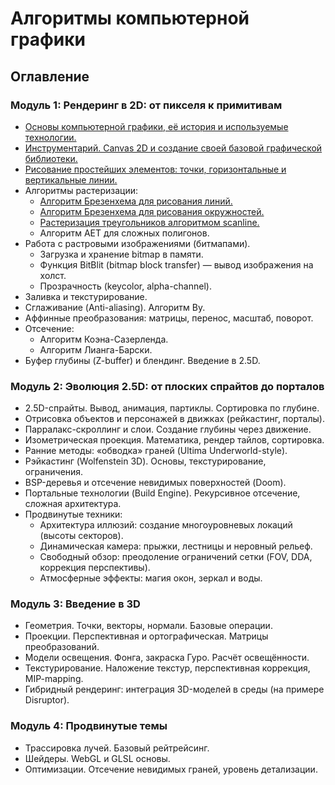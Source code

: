 <!--- file: 00_index.md --->

# Алгоритмы компьютерной графики

## Оглавление

### Модуль 1: Рендеринг в 2D: от пикселя к примитивам

* [Основы компьютерной графики, её история и используемые технологии.](01_the_basics.md)
* [Инструментарий. Canvas 2D и создание своей базовой графической библиотеки.](02_canvas_2d.md)
* [Рисование простейших элементов: точки, горизонтальные и вертикальные линии.](03_points_and_lines.md)
* Алгоритмы растеризации:
  * [Алгоритм Брезенхема для рисования линий.](04_bresenham_lines.md)
  * [Алгоритм Брезенхема для рисования окружностей.](05_bresenham_circles.md)
  * [Растеризация треугольников алгоритмом scanline.](06_triangle_rasterization.md)
  * Алгоритм AET для сложных полигонов.
* Работа с растровыми изображениями (битмапами).
  * Загрузка и хранение bitmap в памяти.
  * Функция BitBlit (bitmap block transfer) — вывод изображения на холст.
  * Прозрачность (keycolor, alpha-channel).
* Заливка и текстурирование.
* Сглаживание (Anti-aliasing). Алгоритм Ву.
* Аффинные преобразования: матрицы, перенос, масштаб, поворот.
* Отсечение:
  * Алгоритм Коэна-Сазерленда.
  * Алгоритм Лианга-Барски.
* Буфер глубины (Z-buffer) и блендинг. Введение в 2.5D.

### Модуль 2: Эволюция 2.5D: от плоских спрайтов до порталов

* 2.5D-спрайты. Вывод, анимация, партиклы. Сортировка по глубине.
* Отрисовка объектов и персонажей в движках (рейкастинг, порталы).
* Парралакс-скроллинг и слои. Создание глубины через движение.
* Изометрическая проекция. Математика, рендер тайлов, сортировка.
* Ранние методы: «обводка» граней (Ultima Underworld-style).
* Рэйкастинг (Wolfenstein 3D). Основы, текстурирование, ограничения.
* BSP-деревья и отсечение невидимых поверхностей (Doom).
* Портальные технологии (Build Engine). Рекурсивное отсечение, сложная архитектура.
* Продвинутые техники:
  * Архитектура иллюзий: создание многоуровневых локаций (высоты секторов).
  * Динамическая камера: прыжки, лестницы и неровный рельеф.
  * Свободный обзор: преодоление ограничений сетки (FOV, DDA, коррекция перспективы).
  * Атмосферные эффекты: магия окон, зеркал и воды.

### Модуль 3: Введение в 3D

* Геометрия. Точки, векторы, нормали. Базовые операции.
* Проекции. Перспективная и ортографическая. Матрицы преобразований.
* Модели освещения. Фонга, закраска Гуро. Расчёт освещённости.
* Текстурирование. Наложение текстур, перспективная коррекция, MIP-mapping.
* Гибридный рендеринг: интеграция 3D-моделей в среды (на примере Disruptor).

### Модуль 4: Продвинутые темы

* Трассировка лучей. Базовый рейтрейсинг.
* Шейдеры. WebGL и GLSL основы.
* Оптимизации. Отсечение невидимых граней, уровень детализации.
